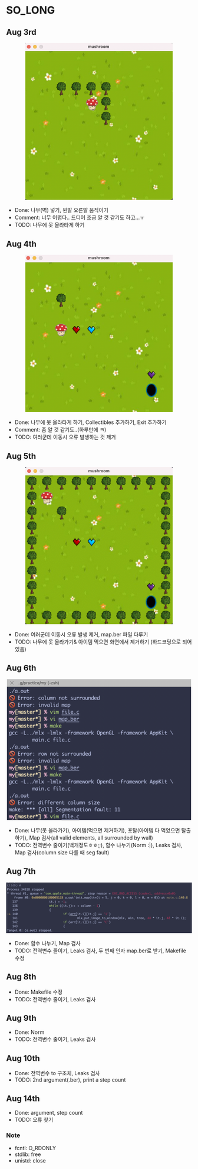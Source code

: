 # SO_LONG
## Aug 3rd
<p align = "center"><img src = "https://github.com/euiminnn/image-upload/blob/master/shroom_and_tree.png" width = "400"></p>

- Done: 나무(벽) 넣기, 왼발 오른발 움직이기
- Comment: 너무 어렵다.. 드디어 조금 알 것 같기도 하고...ㅜ
- TODO: 나무에 못 올라타게 하기

## Aug 4th
<p align = "center"><img src = "https://github.com/euiminnn/image-upload/blob/master/collectibles.png" width = "400"></p>

- Done: 나무에 못 올라타게 하기, Collectibles 추가하기, Exit 추가하기
- Comment: 좀 알 것 같기도..(하루만에 ㅋ)
- TODO: 여러군데 이동시 오류 발생하는 것 제거

## Aug 5th
<p align = "center"><img src = "https://github.com/euiminnn/image-upload/blob/master/map.png" width = "400"></p>

- Done: 여러군데 이동시 오류 발생 제거, map.ber 파일 다루기
- TODO: 나무에 못 올라가기& 아이템 먹으면 화면에서 제거하기 (하드코딩으로 되어있음)

## Aug 6th
<p align = "center"><img src = "https://github.com/euiminnn/image-upload/blob/master/map_parsing.png" width = "500"></p>

- Done: 나무(못 올라가기), 아이템(먹으면 제거하기), 포탈(아이템 다 먹었으면 탈출하기), Map 검사(all valid elements, all surrounded by wall)
- TODO: 전역변수 줄이기(백개정도ㅎㅎ;;), 함수 나누기(Norm :|), Leaks 검사, Map 검사(column size 다를 때 seg fault)

## Aug 7th
<p align = "center"><img src = "https://github.com/euiminnn/image-upload/blob/master/lldb.png" width = "700"></p>

- Done: 함수 나누기, Map 검사
- TODO: 전역변수 줄이기, Leaks 검사, 두 번째 인자 map.ber로 받기, Makefile 수정

## Aug 8th
- Done: Makefile 수정
- TODO: 전역변수 줄이기, Leaks 검사

## Aug 9th
- Done: Norm
- TODO: 전역변수 줄이기, Leaks 검사

## Aug 10th
- Done: 전역변수 to 구조체, Leaks 검사
- TODO: 2nd argument(.ber), print a step count

## Aug 14th
- Done: argument, step count
- TODO: 오류 찾기

### Note
- fcntl: O_RDONLY
- stdlib: free
- unistd: close
